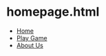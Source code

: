 # homepage.html
<!DOCTYPE html>
<html>
<link
rel = "stylesheet"
href="homepage.css">
<script src = "functionalityimmig.js"> </script>
  <head>
    <ul>
  <li id="home"><a href="homepage.html">Home</a></li>
      <li id="game"><a href="button.html">Play Game</a></li>
      <li id="bio"><a href="projectabtus.html">About Us</a></li>
    </ul>
  </head>

  <body>
 <div class= "sect" id = "sect1"></div>
 </div>
 <div class= "sect" id = "sect2"></div>
</div>


  </body>

</html>

